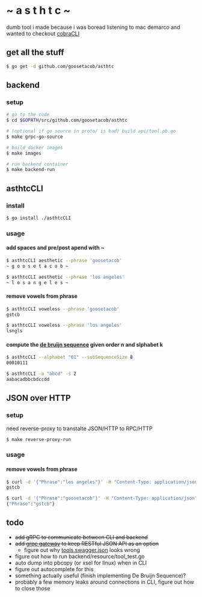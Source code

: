 # ~ a s t h t c ~
dumb tool i made because i was boread listening to mac demarco and wanted to checkout [cobraCLI](https://github.com/spf13/cobra)

## get all the stuff
```bash
$ go get -d github.com/goosetacob/asthtc
```

## backend
### setup
```bash
# go to the code
$ cd $GOPATH/src/github.com/goosetacob/asthtc

# (optional if go source in proto/ is bad) build api/tool.pb.go
$ make grpc-go-source

# build docker images
$ make images

# run backend container
$ make backend-run
```

## asthtcCLI
### install
```bash
$ go install ./asthtcCLI
```
### usage
#### add spaces and pre/post apend with ~
```bash
$ asthtcCLI aesthetic --phrase 'goosetacob'
~ g o o s e t a c o b ~

$ asthtcCLI aesthetic --phrase 'los angeles'
~ l o s a n g e l e s ~
```
#### remove vowels from phrase
```bash
$ asthtcCLI voweless --phrase 'goosetacob'
gstcb

$ asthtcCLI voweless --phrase 'los angeles'
lsngls
```
#### compute the [de bruijn sequence](https://en.wikipedia.org/wiki/De_Bruijn_sequence#Algorithmhttps://en.wikipedia.org/wiki/De_Bruijn_sequence#Algorithm) given order n and slphabet k
```bash
$ asthtcCLI --alphabet "01" --subSequenceSize 8
00010111

$ asthtcCLI -a "abcd" -s 2
aabacadbbcbdccdd
```

## JSON over HTTP
### setup
need reverse-proxy to transtalte JSON/HTTP to RPC/HTTP
```bash
$ make reverse-proxy-run
```
### usage
#### remove vowels from phrase
```bash
$ curl -d '{"Phrase":"los angeles"}' -H "Content-Type: application/json" -XPOST http://localhost:8080/v1/voweless
gstcb

$ curl -d '{"Phrase":"goosetacob"}' -H "Content-Type: application/json" -XPOST http://localhost:8080/v1/voweless
{"Phrase":"gstcb"}
```

## todo
- ~~add gRPC to communicate between CLI and backend~~
- ~~add [grpc gateway](https://github.com/grpc-ecosystem/grpc-gateway) to keep RESTful JSON API as an option~~
    - figure out why [tools.swagger.json](proto/toolsService/tools.swagger.json) looks wrong
- figure out how to run backend/resource/tool_test.go
- auto dump into pbcopy (or xsel for linux) when in CLI
- figure out autocomplete for this
- something actually useful (finish implementing De Bruijn Sequence)?
- probably a few memory leaks around connections in CLI, figure out how to close those
